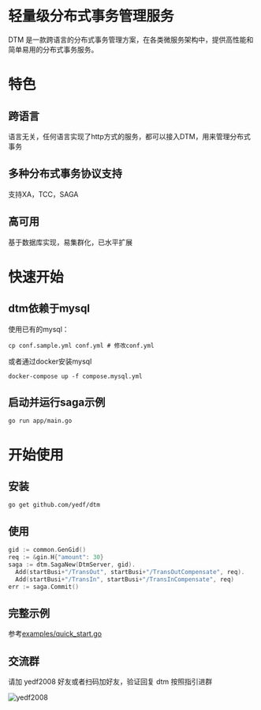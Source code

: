 # 轻量级分布式事务管理服务
DTM 是一款跨语言的分布式事务管理方案，在各类微服务架构中，提供高性能和简单易用的分布式事务服务。
# 特色
## 跨语言
语言无关，任何语言实现了http方式的服务，都可以接入DTM，用来管理分布式事务
## 多种分布式事务协议支持
支持XA，TCC，SAGA
## 高可用
基于数据库实现，易集群化，已水平扩展
# 快速开始
## dtm依赖于mysql

使用已有的mysql：  

`cp conf.sample.yml conf.yml # 修改conf.yml`  

或者通过docker安装mysql  

`docker-compose up -f compose.mysql.yml`
## 启动并运行saga示例
`go run app/main.go`

# 开始使用

## 安装
`go get github.com/yedf/dtm`
## 使用
``` go
gid := common.GenGid()
req := &gin.H{"amount": 30}
saga := dtm.SagaNew(DtmServer, gid).
  Add(startBusi+"/TransOut", startBusi+"/TransOutCompensate", req).
  Add(startBusi+"/TransIn", startBusi+"/TransInCompensate", req)
err := saga.Commit()
```
## 完整示例
参考[examples/quick_start.go](./examples/quick_start.go)

## 交流群
请加 yedf2008 好友或者扫码加好友，验证回复 dtm 按照指引进群  

![yedf2008](http://service.ivydad.com/cover/dubbingd9af238e-a2a7-e9fa-1267-cc757c83e834.jpeg)